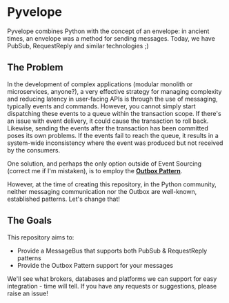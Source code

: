 # Pyvelope

Pyvelope combines Python with the concept of an envelope: in ancient times, an envelope was a method for sending messages. Today, we have PubSub, RequestReply and similar technologies ;)

## The Problem

In the development of complex applications (modular monolith or microservices, anyone?), a very effective strategy for managing complexity and reducing latency in user-facing APIs is through the use of messaging, typically events and commands. However, you cannot simply start dispatching these events to a queue within the transaction scope. If there's an issue with event delivery, it could cause the transaction to roll back. Likewise, sending the events after the transaction has been committed poses its own problems. If the events fail to reach the queue, it results in a system-wide inconsistency where the event was produced but not received by the consumers.

One solution, and perhaps the only option outside of Event Sourcing (correct me if I'm mistaken), is to employ the [**Outbox Pattern**](https://microservices.io/patterns/data/transactional-outbox.html).

However, at the time of creating this repository, in the Python community, neither messaging communication nor the Outbox are well-known, established patterns. Let's change that!

## The Goals

This repository aims to:

- Provide a MessageBus that supports both PubSub & RequestReply patterns
- Provide the Outbox Pattern support for your messages

We'll see what brokers, databases and platforms we can support for easy integration - time will tell. If you have any requests or suggestions, please raise an issue!
